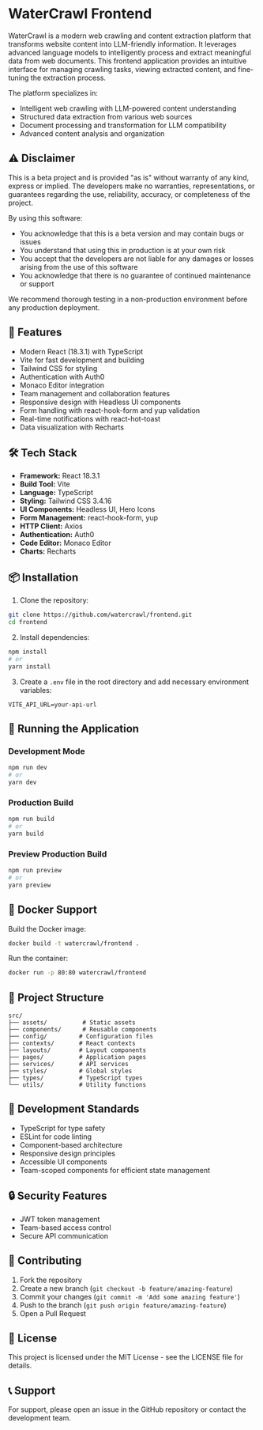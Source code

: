 # WaterCrawl Frontend

WaterCrawl is a modern web crawling and content extraction platform that transforms website content into LLM-friendly information. It leverages advanced language models to intelligently process and extract meaningful data from web documents. This frontend application provides an intuitive interface for managing crawling tasks, viewing extracted content, and fine-tuning the extraction process.

The platform specializes in:
- Intelligent web crawling with LLM-powered content understanding
- Structured data extraction from various web sources
- Document processing and transformation for LLM compatibility
- Advanced content analysis and organization

## ⚠️ Disclaimer

This is a beta project and is provided "as is" without warranty of any kind, express or implied. The developers make no warranties, representations, or guarantees regarding the use, reliability, accuracy, or completeness of the project.

By using this software:
- You acknowledge that this is a beta version and may contain bugs or issues
- You understand that using this in production is at your own risk
- You accept that the developers are not liable for any damages or losses arising from the use of this software
- You acknowledge that there is no guarantee of continued maintenance or support

We recommend thorough testing in a non-production environment before any production deployment.

## 🚀 Features

- Modern React (18.3.1) with TypeScript
- Vite for fast development and building
- Tailwind CSS for styling
- Authentication with Auth0
- Monaco Editor integration
- Team management and collaboration features
- Responsive design with Headless UI components
- Form handling with react-hook-form and yup validation
- Real-time notifications with react-hot-toast
- Data visualization with Recharts

## 🛠️ Tech Stack

- **Framework:** React 18.3.1
- **Build Tool:** Vite
- **Language:** TypeScript
- **Styling:** Tailwind CSS 3.4.16
- **UI Components:** Headless UI, Hero Icons
- **Form Management:** react-hook-form, yup
- **HTTP Client:** Axios
- **Authentication:** Auth0
- **Code Editor:** Monaco Editor
- **Charts:** Recharts

## 📦 Installation

1. Clone the repository:
```bash
git clone https://github.com/watercrawl/frontend.git
cd frontend
```

2. Install dependencies:
```bash
npm install
# or
yarn install
```

3. Create a `.env` file in the root directory and add necessary environment variables:
```env
VITE_API_URL=your-api-url
```

## 🚀 Running the Application

### Development Mode
```bash
npm run dev
# or
yarn dev
```

### Production Build
```bash
npm run build
# or
yarn build
```

### Preview Production Build
```bash
npm run preview
# or
yarn preview
```

## 🐳 Docker Support

Build the Docker image:
```bash
docker build -t watercrawl/frontend .
```

Run the container:
```bash
docker run -p 80:80 watercrawl/frontend
```

## 📁 Project Structure

```
src/
├── assets/          # Static assets
├── components/      # Reusable components
├── config/         # Configuration files
├── contexts/       # React contexts
├── layouts/        # Layout components
├── pages/          # Application pages
├── services/       # API services
├── styles/         # Global styles
├── types/          # TypeScript types
└── utils/          # Utility functions
```

## 🧪 Development Standards

- TypeScript for type safety
- ESLint for code linting
- Component-based architecture
- Responsive design principles
- Accessible UI components
- Team-scoped components for efficient state management

## 🔒 Security Features

- JWT token management
- Team-based access control
- Secure API communication

## 🤝 Contributing

1. Fork the repository
2. Create a new branch (`git checkout -b feature/amazing-feature`)
3. Commit your changes (`git commit -m 'Add some amazing feature'`)
4. Push to the branch (`git push origin feature/amazing-feature`)
5. Open a Pull Request

## 📄 License

This project is licensed under the MIT License - see the LICENSE file for details.

## 📞 Support

For support, please open an issue in the GitHub repository or contact the development team.
